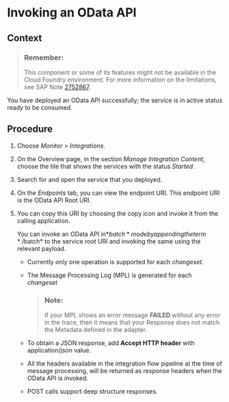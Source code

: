 <!-- loio0174c4a53f5c41e59d22f0d4c5540597 -->

# Invoking an OData API



## Context

> ### Remember:  
> This component or some of its features might not be available in the Cloud Foundry environment. For more information on the limitations, see SAP Note [2752867](https://me.sap.com/notes/2752867).

You have deployed an OData API successfully; the service is in active status ready to be consumed.



## Procedure

1.  Choose *Monitor* \> *Integrations*.

2.  On the Overview page, in the section *Manage Integration Content*, choose the tile that shows the services with the status *Started*.

3.  Search for and open the service that you deployed.

4.  On the *Endpoints* tab, you can view the endpoint URI. This endpoint URI is the OData API Root URI.

5.  You can copy this URI by choosing the copy icon and invoke it from the calling application.

    You can invoke an OData API in*$batch* mode by appending the term */$batch* to the service root URI and invoking the same using the relevant payload.

    -   Currently only one operation is supported for each *changeset*.

    -   The Message Processing Log \(MPL\) is generated for each *changeset*

        > ### Note:  
        > If your MPL shows an error message **FAILED** without any error in the trace, then it means that your Response does not match the Metadata defined in the adapter.

    -   To obtain a JSON response, add **Accept HTTP header** with application/json value.
    -   All the headers available in the integration flow pipeline at the time of message processing, will be returned as response headers when the OData API is invoked.
    -   POST calls support deep structure responses.




